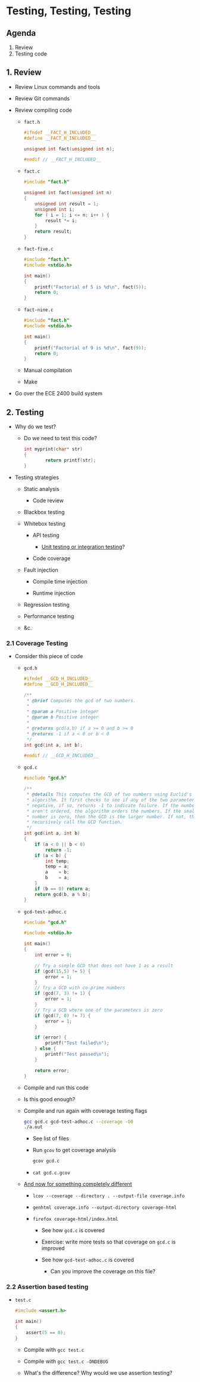 # Testing, Testing, Testing

## Agenda

1. Review
2. Testing code

## 1. Review

* Review Linux commands and tools

* Review Git commands

* Review compiling code

    - `fact.h`

        ```c
        #ifndef __FACT_H_INCLUDED__
        #define __FACT_H_INCLUDED__

        unsigned int fact(unsigned int n);

        #endif // __FACT_H_INCLUDED__
        ```

    - `fact.c`

        ```c
        #include "fact.h"

        unsigned int fact(unsigned int n)
        {
            unsigned int result = 1;
            unsigned int i;
            for ( i = 1; i <= n; i++ ) {
                result *= i;
            }
            return result;
        }
        ```

    - `fact-five.c`

        ```c
        #include "fact.h"
        #include <stdio.h>

        int main()
        {
            printf("Factorial of 5 is %d\n", fact(5));
            return 0;
        }
        ```

    - `fact-nine.c`

        ```c
        #include "fact.h"
        #include <stdio.h>

        int main()
        {
            printf("Factorial of 9 is %d\n", fact(9));
            return 0;
        }
        ```

    - Manual compilation

    - Make

* Go over the ECE 2400 build system

## 2. Testing

* Why do we test?

    - Do we need to test this code?

        ```c
        int myprint(char* str)
        {
                return printf(str);
        }
        ```

* Testing strategies

    - Static analysis

        - Code review

    - Blackbox testing

    - Whitebox testing

        - API testing

            - [Unit testing or integration testing](https://youtu.be/0GypdsJulKE)?

        - Code coverage

    - Fault injection

        - Compile time injection

        - Runtime injection

    - Regression testing

    - Performance testing

    - &c.

### 2.1 Coverage Testing

* Consider this piece of code

    - `gcd.h`

        ```c
        #ifndef __GCD_H_INCLUDED__
        #define __GCD_H_INCLUDED__
        
        /**
         * @brief Computes the gcd of two numbers.
         *
         * @param a Positive integer
         * @param b Positive integer
         *
         * @returns gcd(a,b) if a >= 0 and b >= 0
         * @returns -1 if a < 0 or b < 0
         */
        int gcd(int a, int b);
        
        #endif // __GCD_H_INCLUDED__
        ```

    - `gcd.c`

        ```c
        #include "gcd.h"
        
        /**
         * @details This computes the GCD of two numbers using Euclid's
         * algorithm. It first checks to see if any of the two parameters are
         * negative, if so, returns -1 to indicate failure. If the numbers
         * aren't ordered, the algorithm orders the numbers. If the smaller
         * number is zero, then the GCD is the larger number. If not, then
         * recursively call the GCD function.
         */
        int gcd(int a, int b)
        {
        	if (a < 0 || b < 0)
        		return -1;
        	if (a < b) {
        		int temp;
        		temp = a;
        		a    = b;
        		b    = a;
        	}
        	if (b == 0) return a;
        	return gcd(b, a % b);
        }
        ```

    - `gcd-test-adhoc.c`

        ```c
        #include "gcd.h"
        
        #include <stdio.h>
        
        int main()
        {
        	int error = 0;
        
        	// Try a simple GCD that does not have 1 as a result
        	if (gcd(15,5) != 5) {
        		error = 1;
        	}
        	// Try a GCD with co-prime numbers
        	if (gcd(7, 3) != 1) {
        		error = 1;
        	}
        	// Try a GCD where one of the parameters is zero
        	if (gcd(7, 0) != 7) {
        		error = 1;
        	}
        
        	if (error) {
        		printf("Test failed\n");
        	} else {
        		printf("Test passed\n");
        	}
        
        	return error;
        }
        ```

    - Compile and run this code

    - Is this good enough?

    - Compile and run again with coverage testing flags

        ```bash
        gcc gcd.c gcd-test-adhoc.c --coverage -O0
        ./a.out
        ```

        - See list of files

        - Run `gcov` to get coverage analysis

            ```bash
            gcov gcd.c
            ```

        - `cat gcd.c.gcov`

    - [And now for something completely different](https://en.wikipedia.org/wiki/And_Now_for_Something_Completely_Different)

        - `lcov --coverage --directory . --output-file coverage.info`

        - `genhtml coverage.info --output-directory coverage-html`

        - `firefox coverage-html/index.html`

            - See how `gcd.c` is covered

            - Exercise: write more tests so that coverage on `gcd.c` is
              improved

            - See how `gcd-test-adhoc.c` is covered

                - Can you improve the coverage on this file?

### 2.2 Assertion based testing

* `test.c`

    ```c
    #include <assert.h>

    int main()
    {
    	assert(5 == 0);
    }
    ```

    - Compile with `gcc test.c`

    - Compile with `gcc test.c -DNDEBUG`

    - What's the difference? Why would we use assertion testing?

